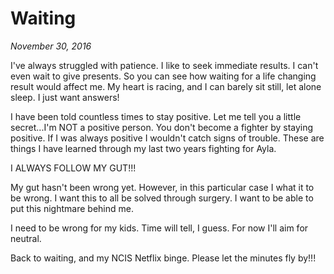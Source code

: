 # Waiting
_November 30, 2016_

I've always struggled with patience.  I like to seek immediate results.  I can't even wait to give presents.  So you can see how waiting for a life changing result would affect me.  My heart is racing, and I can barely sit still, let alone sleep.  I just want answers!

I have been told countless times to stay positive. Let me tell you a little secret...I'm NOT a positive person. You don't become a fighter by staying positive.  If I was always positive I wouldn't catch signs of trouble.  These are things I have learned through my last two years fighting for Ayla. 

I ALWAYS FOLLOW MY GUT!!!

My gut hasn't been wrong yet.  However, in this particular case I what it to be wrong.  I want this to all be solved through surgery. I want to be able to put this nightmare behind me. 

I need to be wrong for my kids.  Time will tell, I guess. For now I'll aim for neutral.

Back to waiting, and my NCIS Netflix binge.  Please let the minutes fly by!!!